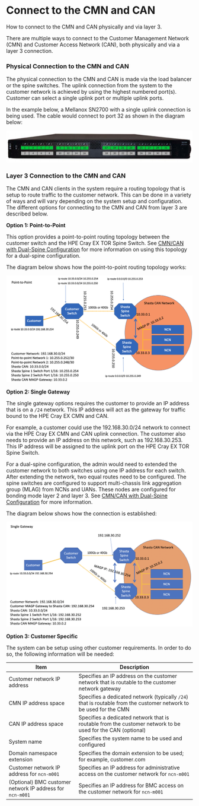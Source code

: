 # Connect to the CMN and CAN 

How to connect to the CMN and CAN physically and via layer 3.

There are multiple ways to connect to the Customer Management Network \(CMN\) and Customer Access Network \(CAN\), both physically and via a layer 3 connection.

### Physical Connection to the CMN and CAN

The physical connection to the CMN and CAN is made via the load balancer or the spine switches. The uplink connection from the system to the customer network is achieved by using the highest numbered port\(s\). Customer can select a single uplink port or multiple uplink ports.

In the example below, a Mellanox SN2700 with a single uplink connection is being used. The cable would connect to port 32 as shown in the diagram below:

![Mellanox SN2700](../../../img/operations/Mellanox_SN2700.png)

### Layer 3 Connection to the CMN and CAN

The CMN and CAN clients in the system require a routing topology that is setup to route traffic to the customer network. This can be done in a variety of ways and will vary depending on the system setup and configuration. The different options for connecting to the CMN and CAN from layer 3 are described below.

**Option 1: Point-to-Point**

This option provides a point-to-point routing topology between the customer switch and the HPE Cray EX TOR Spine Switch. See [CMN/CAN with Dual-Spine Configuration](Dual_Spine_Configuration.md) for more information on using this topology for a dual-spine configuration.

The diagram below shows how the point-to-point routing topology works:

![CAN Point-to-Point](../../../img/operations/CAN_Point_to_Point.png)

**Option 2: Single Gateway**

The single gateway options requires the customer to provide an IP address that is on a `/24` network. This IP address will act as the gateway for traffic bound to the HPE Cray EX CMN and CAN.

For example, a customer could use the 192.168.30.0/24 network to connect via the HPE Cray EX CMN and CAN uplink connection. The customer also needs to provide an IP address on this network, such as 192.168.30.253. This IP address will be assigned to the uplink port on the HPE Cray EX TOR Spine Switch.

For a dual-spine configuration, the admin would need to extended the customer network to both switches using one IP address for each switch. After extending the network, two equal routes need to be configured. The spine switches are configured to support multi-chassis link aggregation group \(MLAG\) from NCNs and UANs. These nodes are configured for bonding mode layer 2 and layer 3. See [CMN/CAN with Dual-Spine Configuration](Dual_Spine_Configuration.md) for more information.

The diagram below shows how the connection is established:

![CAN Single Gateway](../../../img/operations/CAN_Single_Gateway.png)

**Option 3: Customer Specific**

The system can be setup using other customer requirements. In order to do so, the following information will be needed:

|Item|Description|
|----|-----------|
|Customer network IP address|Specifies an IP address on the customer network that is routable to the customer network gateway|
|CMN IP address space|Specifies a dedicated network \(typically `/24`\) that is routable from the customer network to be used for the CMN|
|CAN IP address space|Specifies a dedicated network that is routable from the customer network to be used for the CAN (optional)|
|System name|Specifies the system name to be used and configured|
|Domain namespace extension|Specifies the domain extension to be used; for example, customer.com|
|Customer network IP address for `ncn-m001`|Specifies an IP address for administrative access on the customer network for `ncn-m001`|
|\(Optional\) BMC customer network IP address for `ncn-m001`|Specifies an IP address for BMC access on the customer network for `ncn-m001`|

